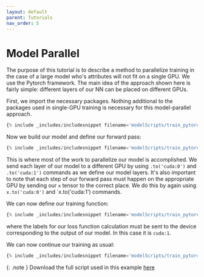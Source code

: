```yaml
---
layout: default
parent: Tutorials
nav_order: 5
---
```

Model Parallel
==============
The purpose of this tutorial is to describe a method to parallelize training in the case of a large model who's attributes will not fit on a single GPU. We use the Pytorch framework. The main idea of the approach shown here is fairly simple: different layers of our NN can be placed on different GPUs. 

First, we import the necessary packages. Nothing additional to the packages used in single-GPU training is necessary for this model-parallel approach.
```python
{% include _includes/includesnippet filename='modelScripts/train_pytorch_modelParallel.py' starttext='import torch ' endtext='import sys' %}
```
Now we build our model and define our forward pass:
```python
{% include _includes/includesnippet filename='modelScripts/train_pytorch_modelParallel.py' starttext='class SeqNet(nn.Module):' endtext='return out' %}
```
This is where most of the work to parallelize our model is accomplished. We send each layer of our model to a different GPU by using `.to('cuda:0')` and `.to('cuda:1')` commands as we define our model layers. It's also important to note that each step of our forward pass must happen on the appropriate GPU by sending our `x` tensor to the correct place. We do this by again using `x.to('cuda:0')` and `x.to('cuda:1') commands.

We can now define our training function:
```python
{% include _includes/includesnippet filename='modelScripts/train_pytorch_modelParallel.py' starttext='idef train(model,' endtext='print("Training finished.")' %}
```
where the labels for our loss function calculation must be sent to the device corresponding to the output of our model. In this case it is `cuda:1`.

We can now continue our training as usual:
```python
{% include _includes/includesnippet filename='modelScripts/train_pytorch_modelParallel.py' starttext='input_size = 784' endtext=', num_epochs)' %}
```

{: .note }
Download the full script used in this example [here](https://github.com/accre/mltf/blob/main/docs/modelScripts/train_pytorch_modelParallel.py)

